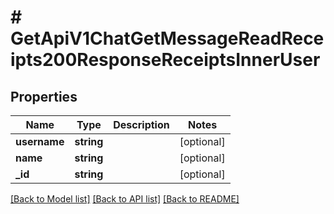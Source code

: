 # # GetApiV1ChatGetMessageReadReceipts200ResponseReceiptsInnerUser

## Properties

Name | Type | Description | Notes
------------ | ------------- | ------------- | -------------
**username** | **string** |  | [optional]
**name** | **string** |  | [optional]
**_id** | **string** |  | [optional]

[[Back to Model list]](../../README.md#models) [[Back to API list]](../../README.md#endpoints) [[Back to README]](../../README.md)
